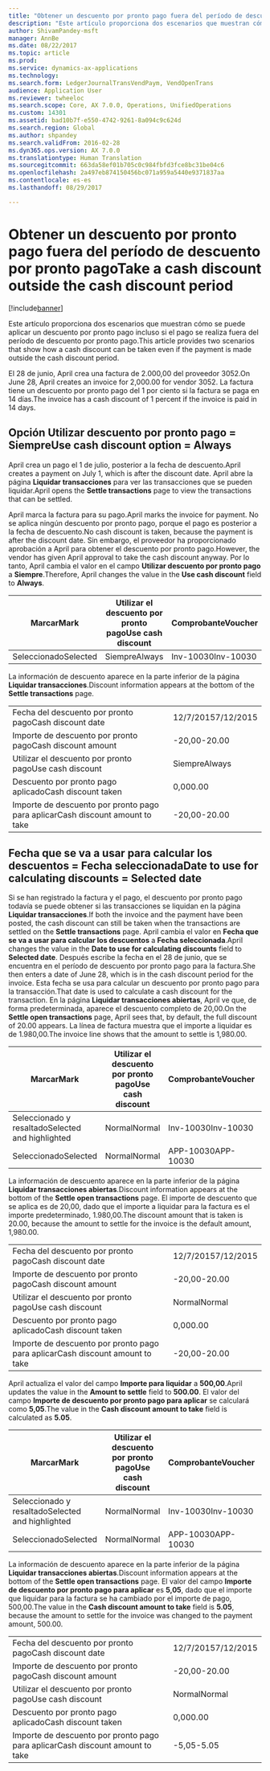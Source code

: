 ```yaml
---
title: "Obtener un descuento por pronto pago fuera del período de descuento por pronto pago"
description: "Este artículo proporciona dos escenarios que muestran cómo se puede aplicar un descuento por pronto pago incluso si el pago se realiza fuera del período de descuento por pronto pago."
author: ShivamPandey-msft
manager: AnnBe
ms.date: 08/22/2017
ms.topic: article
ms.prod: 
ms.service: dynamics-ax-applications
ms.technology: 
ms.search.form: LedgerJournalTransVendPaym, VendOpenTrans
audience: Application User
ms.reviewer: twheeloc
ms.search.scope: Core, AX 7.0.0, Operations, UnifiedOperations
ms.custom: 14301
ms.assetid: bad10b7f-e550-4742-9261-8a094c9c624d
ms.search.region: Global
ms.author: shpandey
ms.search.validFrom: 2016-02-28
ms.dyn365.ops.version: AX 7.0.0
ms.translationtype: Human Translation
ms.sourcegitcommit: 663da58ef01b705c0c984fbfd3fce8bc31be04c6
ms.openlocfilehash: 2a497eb874150456bc071a959a5440e9371837aa
ms.contentlocale: es-es
ms.lasthandoff: 08/29/2017

---
```


# <a name="take-a-cash-discount-outside-the-cash-discount-period"></a><span data-ttu-id="6ec1e-103">Obtener un descuento por pronto pago fuera del período de descuento por pronto pago</span><span class="sxs-lookup"><span data-stu-id="6ec1e-103">Take a cash discount outside the cash discount period</span></span>

[!include[banner](../includes/banner.md)]


<span data-ttu-id="6ec1e-104">Este artículo proporciona dos escenarios que muestran cómo se puede aplicar un descuento por pronto pago incluso si el pago se realiza fuera del período de descuento por pronto pago.</span><span class="sxs-lookup"><span data-stu-id="6ec1e-104">This article provides two scenarios that show how a cash discount can be taken even if the payment is made outside the cash discount period.</span></span>

<span data-ttu-id="6ec1e-105">El 28 de junio, April crea una factura de 2.000,00 del proveedor 3052.</span><span class="sxs-lookup"><span data-stu-id="6ec1e-105">On June 28, April creates an invoice for 2,000.00 for vendor 3052.</span></span> <span data-ttu-id="6ec1e-106">La factura tiene un descuento por pronto pago del 1 por ciento si la factura se paga en 14 días.</span><span class="sxs-lookup"><span data-stu-id="6ec1e-106">The invoice has a cash discount of 1 percent if the invoice is paid in 14 days.</span></span>

## <a name="use-cash-discount-option--always"></a><span data-ttu-id="6ec1e-107">Opción Utilizar descuento por pronto pago = Siempre</span><span class="sxs-lookup"><span data-stu-id="6ec1e-107">Use cash discount option = Always</span></span>
<span data-ttu-id="6ec1e-108">April crea un pago el 1 de julio, posterior a la fecha de descuento.</span><span class="sxs-lookup"><span data-stu-id="6ec1e-108">April creates a payment on July 1, which is after the discount date.</span></span> <span data-ttu-id="6ec1e-109">April abre la página **Liquidar transacciones** para ver las transacciones que se pueden liquidar.</span><span class="sxs-lookup"><span data-stu-id="6ec1e-109">April opens the **Settle transactions** page to view the transactions that can be settled.</span></span> 

<span data-ttu-id="6ec1e-110">April marca la factura para su pago.</span><span class="sxs-lookup"><span data-stu-id="6ec1e-110">April marks the invoice for payment.</span></span> <span data-ttu-id="6ec1e-111">No se aplica ningún descuento por pronto pago, porque el pago es posterior a la fecha de descuento.</span><span class="sxs-lookup"><span data-stu-id="6ec1e-111">No cash discount is taken, because the payment is after the discount date.</span></span> <span data-ttu-id="6ec1e-112">Sin embargo, el proveedor ha proporcionado aprobación a April para obtener el descuento por pronto pago.</span><span class="sxs-lookup"><span data-stu-id="6ec1e-112">However, the vendor has given April approval to take the cash discount anyway.</span></span> <span data-ttu-id="6ec1e-113">Por lo tanto, April cambia el valor en el campo **Utilizar descuento por pronto pago** a **Siempre**.</span><span class="sxs-lookup"><span data-stu-id="6ec1e-113">Therefore, April changes the value in the **Use cash discount** field to **Always**.</span></span>

| <span data-ttu-id="6ec1e-114">Marcar</span><span class="sxs-lookup"><span data-stu-id="6ec1e-114">Mark</span></span>     | <span data-ttu-id="6ec1e-115">Utilizar el descuento por pronto pago</span><span class="sxs-lookup"><span data-stu-id="6ec1e-115">Use cash discount</span></span> | <span data-ttu-id="6ec1e-116">Comprobante</span><span class="sxs-lookup"><span data-stu-id="6ec1e-116">Voucher</span></span>   | <span data-ttu-id="6ec1e-117">Cuenta</span><span class="sxs-lookup"><span data-stu-id="6ec1e-117">Account</span></span> | <span data-ttu-id="6ec1e-118">Fecha del descuento por pronto pago</span><span class="sxs-lookup"><span data-stu-id="6ec1e-118">Cash discount date</span></span> | <span data-ttu-id="6ec1e-119">Fecha de vencimiento</span><span class="sxs-lookup"><span data-stu-id="6ec1e-119">Due date</span></span>  | <span data-ttu-id="6ec1e-120">Factura</span><span class="sxs-lookup"><span data-stu-id="6ec1e-120">Invoice</span></span> | <span data-ttu-id="6ec1e-121">Importe en divisa de la transacción</span><span class="sxs-lookup"><span data-stu-id="6ec1e-121">Amount in transaction currency</span></span> | <span data-ttu-id="6ec1e-122">Divisa</span><span class="sxs-lookup"><span data-stu-id="6ec1e-122">Currency</span></span> | <span data-ttu-id="6ec1e-123">Importe para liquidar</span><span class="sxs-lookup"><span data-stu-id="6ec1e-123">Amount to settle</span></span> |
|----------|-------------------|-----------|---------|--------------------|-----------|---------|--------------------------------|----------|------------------|
| <span data-ttu-id="6ec1e-124">Seleccionado</span><span class="sxs-lookup"><span data-stu-id="6ec1e-124">Selected</span></span> | <span data-ttu-id="6ec1e-125">Siempre</span><span class="sxs-lookup"><span data-stu-id="6ec1e-125">Always</span></span>            | <span data-ttu-id="6ec1e-126">Inv-10030</span><span class="sxs-lookup"><span data-stu-id="6ec1e-126">Inv-10030</span></span> | <span data-ttu-id="6ec1e-127">3052</span><span class="sxs-lookup"><span data-stu-id="6ec1e-127">3052</span></span>    | <span data-ttu-id="6ec1e-128">28/6/2015</span><span class="sxs-lookup"><span data-stu-id="6ec1e-128">6/28/2015</span></span>          | <span data-ttu-id="6ec1e-129">12/7/2015</span><span class="sxs-lookup"><span data-stu-id="6ec1e-129">7/12/2015</span></span> | <span data-ttu-id="6ec1e-130">10030</span><span class="sxs-lookup"><span data-stu-id="6ec1e-130">10030</span></span>   | <span data-ttu-id="6ec1e-131">-2.000,00</span><span class="sxs-lookup"><span data-stu-id="6ec1e-131">-2,000.00</span></span>                      | <span data-ttu-id="6ec1e-132">USD</span><span class="sxs-lookup"><span data-stu-id="6ec1e-132">USD</span></span>      | <span data-ttu-id="6ec1e-133">-1.980,00</span><span class="sxs-lookup"><span data-stu-id="6ec1e-133">-1,980.00</span></span>        |

<span data-ttu-id="6ec1e-134">La información de descuento aparece en la parte inferior de la página **Liquidar transacciones**.</span><span class="sxs-lookup"><span data-stu-id="6ec1e-134">Discount information appears at the bottom of the **Settle transactions** page.</span></span>

|                              |           |
|------------------------------|-----------|
| <span data-ttu-id="6ec1e-135">Fecha del descuento por pronto pago</span><span class="sxs-lookup"><span data-stu-id="6ec1e-135">Cash discount date</span></span>           | <span data-ttu-id="6ec1e-136">12/7/2015</span><span class="sxs-lookup"><span data-stu-id="6ec1e-136">7/12/2015</span></span> |
| <span data-ttu-id="6ec1e-137">Importe de descuento por pronto pago</span><span class="sxs-lookup"><span data-stu-id="6ec1e-137">Cash discount amount</span></span>         | <span data-ttu-id="6ec1e-138">-20,00</span><span class="sxs-lookup"><span data-stu-id="6ec1e-138">-20.00</span></span>    |
| <span data-ttu-id="6ec1e-139">Utilizar el descuento por pronto pago</span><span class="sxs-lookup"><span data-stu-id="6ec1e-139">Use cash discount</span></span>            | <span data-ttu-id="6ec1e-140">Siempre</span><span class="sxs-lookup"><span data-stu-id="6ec1e-140">Always</span></span>    |
| <span data-ttu-id="6ec1e-141">Descuento por pronto pago aplicado</span><span class="sxs-lookup"><span data-stu-id="6ec1e-141">Cash discount taken</span></span>          | <span data-ttu-id="6ec1e-142">0,00</span><span class="sxs-lookup"><span data-stu-id="6ec1e-142">0.00</span></span>      |
| <span data-ttu-id="6ec1e-143">Importe de descuento por pronto pago para aplicar</span><span class="sxs-lookup"><span data-stu-id="6ec1e-143">Cash discount amount to take</span></span> | <span data-ttu-id="6ec1e-144">-20,00</span><span class="sxs-lookup"><span data-stu-id="6ec1e-144">-20.00</span></span>    |

## <a name="date-to-use-for-calculating-discounts--selected-date"></a><span data-ttu-id="6ec1e-145">Fecha que se va a usar para calcular los descuentos = Fecha seleccionada</span><span class="sxs-lookup"><span data-stu-id="6ec1e-145">Date to use for calculating discounts = Selected date</span></span>
<span data-ttu-id="6ec1e-146">Si se han registrado la factura y el pago, el descuento por pronto pago todavía se puede obtener si las transacciones se liquidan en la página **Liquidar transacciones**.</span><span class="sxs-lookup"><span data-stu-id="6ec1e-146">If both the invoice and the payment have been posted, the cash discount can still be taken when the transactions are settled on the **Settle transactions** page.</span></span> <span data-ttu-id="6ec1e-147">April cambia el valor en **Fecha que se va a usar para calcular los descuentos** a **Fecha seleccionada**.</span><span class="sxs-lookup"><span data-stu-id="6ec1e-147">April changes the value in the **Date to use for calculating discounts** field to **Selected date**.</span></span> <span data-ttu-id="6ec1e-148">Después escribe la fecha en el 28 de junio, que se encuentra en el período de descuento por pronto pago para la factura.</span><span class="sxs-lookup"><span data-stu-id="6ec1e-148">She then enters a date of June 28, which is in the cash discount period for the invoice.</span></span> <span data-ttu-id="6ec1e-149">Esta fecha se usa para calcular un descuento por pronto pago para la transacción.</span><span class="sxs-lookup"><span data-stu-id="6ec1e-149">That date is used to calculate a cash discount for the transaction.</span></span> <span data-ttu-id="6ec1e-150">En la página **Liquidar transacciones abiertas**, April ve que, de forma predeterminada, aparece el descuento completo de 20,00.</span><span class="sxs-lookup"><span data-stu-id="6ec1e-150">On the **Settle open transactions** page, April sees that, by default, the full discount of 20.00 appears.</span></span> <span data-ttu-id="6ec1e-151">La línea de factura muestra que el importe a liquidar es de 1.980,00.</span><span class="sxs-lookup"><span data-stu-id="6ec1e-151">The invoice line shows that the amount to settle is 1,980.00.</span></span>

| <span data-ttu-id="6ec1e-152">Marcar</span><span class="sxs-lookup"><span data-stu-id="6ec1e-152">Mark</span></span>                     | <span data-ttu-id="6ec1e-153">Utilizar el descuento por pronto pago</span><span class="sxs-lookup"><span data-stu-id="6ec1e-153">Use cash discount</span></span> | <span data-ttu-id="6ec1e-154">Comprobante</span><span class="sxs-lookup"><span data-stu-id="6ec1e-154">Voucher</span></span>   | <span data-ttu-id="6ec1e-155">Cuenta</span><span class="sxs-lookup"><span data-stu-id="6ec1e-155">Account</span></span> | <span data-ttu-id="6ec1e-156">Fecha del descuento por pronto pago</span><span class="sxs-lookup"><span data-stu-id="6ec1e-156">Cash discount date</span></span> | <span data-ttu-id="6ec1e-157">Fecha de vencimiento</span><span class="sxs-lookup"><span data-stu-id="6ec1e-157">Due date</span></span>  | <span data-ttu-id="6ec1e-158">Factura</span><span class="sxs-lookup"><span data-stu-id="6ec1e-158">Invoice</span></span> | <span data-ttu-id="6ec1e-159">Importe en divisa de la transacción</span><span class="sxs-lookup"><span data-stu-id="6ec1e-159">Amount in transaction currency</span></span> | <span data-ttu-id="6ec1e-160">Divisa</span><span class="sxs-lookup"><span data-stu-id="6ec1e-160">Currency</span></span> | <span data-ttu-id="6ec1e-161">Importe para liquidar</span><span class="sxs-lookup"><span data-stu-id="6ec1e-161">Amount to settle</span></span> |
|--------------------------|-------------------|-----------|---------|--------------------|-----------|---------|--------------------------------|----------|------------------|
| <span data-ttu-id="6ec1e-162">Seleccionado y resaltado</span><span class="sxs-lookup"><span data-stu-id="6ec1e-162">Selected and highlighted</span></span> | <span data-ttu-id="6ec1e-163">Normal</span><span class="sxs-lookup"><span data-stu-id="6ec1e-163">Normal</span></span>            | <span data-ttu-id="6ec1e-164">Inv-10030</span><span class="sxs-lookup"><span data-stu-id="6ec1e-164">Inv-10030</span></span> | <span data-ttu-id="6ec1e-165">3052</span><span class="sxs-lookup"><span data-stu-id="6ec1e-165">3052</span></span>    | <span data-ttu-id="6ec1e-166">28/6/2015</span><span class="sxs-lookup"><span data-stu-id="6ec1e-166">6/28/2015</span></span>          | <span data-ttu-id="6ec1e-167">12/7/2015</span><span class="sxs-lookup"><span data-stu-id="6ec1e-167">7/12/2015</span></span> | <span data-ttu-id="6ec1e-168">10030</span><span class="sxs-lookup"><span data-stu-id="6ec1e-168">10030</span></span>   | <span data-ttu-id="6ec1e-169">-2.000,00</span><span class="sxs-lookup"><span data-stu-id="6ec1e-169">-2,000.00</span></span>                      | <span data-ttu-id="6ec1e-170">USD</span><span class="sxs-lookup"><span data-stu-id="6ec1e-170">USD</span></span>      | <span data-ttu-id="6ec1e-171">-1.980,00</span><span class="sxs-lookup"><span data-stu-id="6ec1e-171">-1,980.00</span></span>        |
| <span data-ttu-id="6ec1e-172">Seleccionado</span><span class="sxs-lookup"><span data-stu-id="6ec1e-172">Selected</span></span>                 | <span data-ttu-id="6ec1e-173">Normal</span><span class="sxs-lookup"><span data-stu-id="6ec1e-173">Normal</span></span>            | <span data-ttu-id="6ec1e-174">APP-10030</span><span class="sxs-lookup"><span data-stu-id="6ec1e-174">APP-10030</span></span> | <span data-ttu-id="6ec1e-175">3052</span><span class="sxs-lookup"><span data-stu-id="6ec1e-175">3052</span></span>    | <span data-ttu-id="6ec1e-176">15/7/2015</span><span class="sxs-lookup"><span data-stu-id="6ec1e-176">7/15/2015</span></span>          | <span data-ttu-id="6ec1e-177">15/7/2015</span><span class="sxs-lookup"><span data-stu-id="6ec1e-177">7/15/2015</span></span> |         | <span data-ttu-id="6ec1e-178">500,00</span><span class="sxs-lookup"><span data-stu-id="6ec1e-178">500.00</span></span>                         | <span data-ttu-id="6ec1e-179">USD</span><span class="sxs-lookup"><span data-stu-id="6ec1e-179">USD</span></span>      | <span data-ttu-id="6ec1e-180">500,00</span><span class="sxs-lookup"><span data-stu-id="6ec1e-180">500.00</span></span>           |

<span data-ttu-id="6ec1e-181">La información de descuento aparece en la parte inferior de la página **Liquidar transacciones abiertas**.</span><span class="sxs-lookup"><span data-stu-id="6ec1e-181">Discount information appears at the bottom of the **Settle open transactions** page.</span></span> <span data-ttu-id="6ec1e-182">El importe de descuento que se aplica es de 20,00, dado que el importe a liquidar para la factura es el importe predeterminado, 1.980,00.</span><span class="sxs-lookup"><span data-stu-id="6ec1e-182">The discount amount that is taken is 20.00, because the amount to settle for the invoice is the default amount, 1,980.00.</span></span>

|                              |           |
|------------------------------|-----------|
| <span data-ttu-id="6ec1e-183">Fecha del descuento por pronto pago</span><span class="sxs-lookup"><span data-stu-id="6ec1e-183">Cash discount date</span></span>           | <span data-ttu-id="6ec1e-184">12/7/2015</span><span class="sxs-lookup"><span data-stu-id="6ec1e-184">7/12/2015</span></span> |
| <span data-ttu-id="6ec1e-185">Importe de descuento por pronto pago</span><span class="sxs-lookup"><span data-stu-id="6ec1e-185">Cash discount amount</span></span>         | <span data-ttu-id="6ec1e-186">-20,00</span><span class="sxs-lookup"><span data-stu-id="6ec1e-186">-20.00</span></span>    |
| <span data-ttu-id="6ec1e-187">Utilizar el descuento por pronto pago</span><span class="sxs-lookup"><span data-stu-id="6ec1e-187">Use cash discount</span></span>            | <span data-ttu-id="6ec1e-188">Normal</span><span class="sxs-lookup"><span data-stu-id="6ec1e-188">Normal</span></span>    |
| <span data-ttu-id="6ec1e-189">Descuento por pronto pago aplicado</span><span class="sxs-lookup"><span data-stu-id="6ec1e-189">Cash discount taken</span></span>          | <span data-ttu-id="6ec1e-190">0,00</span><span class="sxs-lookup"><span data-stu-id="6ec1e-190">0.00</span></span>      |
| <span data-ttu-id="6ec1e-191">Importe de descuento por pronto pago para aplicar</span><span class="sxs-lookup"><span data-stu-id="6ec1e-191">Cash discount amount to take</span></span> | <span data-ttu-id="6ec1e-192">-20,00</span><span class="sxs-lookup"><span data-stu-id="6ec1e-192">-20.00</span></span>    |

<span data-ttu-id="6ec1e-193">April actualiza el valor del campo **Importe para liquidar** a **500,00**.</span><span class="sxs-lookup"><span data-stu-id="6ec1e-193">April updates the value in the **Amount to settle** field to **500.00**.</span></span> <span data-ttu-id="6ec1e-194">El valor del campo **Importe de descuento por pronto pago para aplicar** se calculará como **5,05**.</span><span class="sxs-lookup"><span data-stu-id="6ec1e-194">The value in the **Cash discount amount to take** field is calculated as **5.05**.</span></span>

| <span data-ttu-id="6ec1e-195">Marcar</span><span class="sxs-lookup"><span data-stu-id="6ec1e-195">Mark</span></span>                     | <span data-ttu-id="6ec1e-196">Utilizar el descuento por pronto pago</span><span class="sxs-lookup"><span data-stu-id="6ec1e-196">Use cash discount</span></span> | <span data-ttu-id="6ec1e-197">Comprobante</span><span class="sxs-lookup"><span data-stu-id="6ec1e-197">Voucher</span></span>   | <span data-ttu-id="6ec1e-198">Cuenta</span><span class="sxs-lookup"><span data-stu-id="6ec1e-198">Account</span></span> | <span data-ttu-id="6ec1e-199">Fecha</span><span class="sxs-lookup"><span data-stu-id="6ec1e-199">Date</span></span>      | <span data-ttu-id="6ec1e-200">Fecha de vencimiento</span><span class="sxs-lookup"><span data-stu-id="6ec1e-200">Due date</span></span>  | <span data-ttu-id="6ec1e-201">Factura</span><span class="sxs-lookup"><span data-stu-id="6ec1e-201">Invoice</span></span> | <span data-ttu-id="6ec1e-202">Importe en divisa de la transacción</span><span class="sxs-lookup"><span data-stu-id="6ec1e-202">Amount in transaction currency</span></span> | <span data-ttu-id="6ec1e-203">Divisa</span><span class="sxs-lookup"><span data-stu-id="6ec1e-203">Currency</span></span> | <span data-ttu-id="6ec1e-204">Importe para liquidar</span><span class="sxs-lookup"><span data-stu-id="6ec1e-204">Amount to settle</span></span> |
|--------------------------|-------------------|-----------|---------|-----------|-----------|---------|--------------------------------|----------|------------------|
| <span data-ttu-id="6ec1e-205">Seleccionado y resaltado</span><span class="sxs-lookup"><span data-stu-id="6ec1e-205">Selected and highlighted</span></span> | <span data-ttu-id="6ec1e-206">Normal</span><span class="sxs-lookup"><span data-stu-id="6ec1e-206">Normal</span></span>            | <span data-ttu-id="6ec1e-207">Inv-10030</span><span class="sxs-lookup"><span data-stu-id="6ec1e-207">Inv-10030</span></span> | <span data-ttu-id="6ec1e-208">3052</span><span class="sxs-lookup"><span data-stu-id="6ec1e-208">3052</span></span>    | <span data-ttu-id="6ec1e-209">28/6/2015</span><span class="sxs-lookup"><span data-stu-id="6ec1e-209">6/28/2015</span></span> | <span data-ttu-id="6ec1e-210">12/7/2015</span><span class="sxs-lookup"><span data-stu-id="6ec1e-210">7/12/2015</span></span> | <span data-ttu-id="6ec1e-211">10030</span><span class="sxs-lookup"><span data-stu-id="6ec1e-211">10030</span></span>   | <span data-ttu-id="6ec1e-212">2.000,00</span><span class="sxs-lookup"><span data-stu-id="6ec1e-212">2,000.00</span></span>                       | <span data-ttu-id="6ec1e-213">USD</span><span class="sxs-lookup"><span data-stu-id="6ec1e-213">USD</span></span>      | <span data-ttu-id="6ec1e-214">-500,00</span><span class="sxs-lookup"><span data-stu-id="6ec1e-214">-500.00</span></span>          |
| <span data-ttu-id="6ec1e-215">Seleccionado</span><span class="sxs-lookup"><span data-stu-id="6ec1e-215">Selected</span></span>                 | <span data-ttu-id="6ec1e-216">Normal</span><span class="sxs-lookup"><span data-stu-id="6ec1e-216">Normal</span></span>            | <span data-ttu-id="6ec1e-217">APP-10030</span><span class="sxs-lookup"><span data-stu-id="6ec1e-217">APP-10030</span></span> | <span data-ttu-id="6ec1e-218">3052</span><span class="sxs-lookup"><span data-stu-id="6ec1e-218">3052</span></span>    | <span data-ttu-id="6ec1e-219">15/7/2015</span><span class="sxs-lookup"><span data-stu-id="6ec1e-219">7/15/2015</span></span> | <span data-ttu-id="6ec1e-220">15/7/2015</span><span class="sxs-lookup"><span data-stu-id="6ec1e-220">7/15/2015</span></span> |         | <span data-ttu-id="6ec1e-221">500,00</span><span class="sxs-lookup"><span data-stu-id="6ec1e-221">500.00</span></span>                         | <span data-ttu-id="6ec1e-222">USD</span><span class="sxs-lookup"><span data-stu-id="6ec1e-222">USD</span></span>      | <span data-ttu-id="6ec1e-223">500,00</span><span class="sxs-lookup"><span data-stu-id="6ec1e-223">500.00</span></span>           |

<span data-ttu-id="6ec1e-224">La información de descuento aparece en la parte inferior de la página **Liquidar transacciones abiertas**.</span><span class="sxs-lookup"><span data-stu-id="6ec1e-224">Discount information appears at the bottom of the **Settle open transactions** page.</span></span> <span data-ttu-id="6ec1e-225">El valor del campo **Importe de descuento por pronto pago para aplicar** es **5,05**, dado que el importe que liquidar para la factura se ha cambiado por el importe de pago, 500,00.</span><span class="sxs-lookup"><span data-stu-id="6ec1e-225">The value in the **Cash discount amount to take** field is **5.05**, because the amount to settle for the invoice was changed to the payment amount, 500.00.</span></span>

|                              |           |
|------------------------------|-----------|
| <span data-ttu-id="6ec1e-226">Fecha del descuento por pronto pago</span><span class="sxs-lookup"><span data-stu-id="6ec1e-226">Cash discount date</span></span>           | <span data-ttu-id="6ec1e-227">12/7/2015</span><span class="sxs-lookup"><span data-stu-id="6ec1e-227">7/12/2015</span></span> |
| <span data-ttu-id="6ec1e-228">Importe de descuento por pronto pago</span><span class="sxs-lookup"><span data-stu-id="6ec1e-228">Cash discount amount</span></span>         | <span data-ttu-id="6ec1e-229">-20,00</span><span class="sxs-lookup"><span data-stu-id="6ec1e-229">-20.00</span></span>    |
| <span data-ttu-id="6ec1e-230">Utilizar el descuento por pronto pago</span><span class="sxs-lookup"><span data-stu-id="6ec1e-230">Use cash discount</span></span>            | <span data-ttu-id="6ec1e-231">Normal</span><span class="sxs-lookup"><span data-stu-id="6ec1e-231">Normal</span></span>    |
| <span data-ttu-id="6ec1e-232">Descuento por pronto pago aplicado</span><span class="sxs-lookup"><span data-stu-id="6ec1e-232">Cash discount taken</span></span>          | <span data-ttu-id="6ec1e-233">0,00</span><span class="sxs-lookup"><span data-stu-id="6ec1e-233">0.00</span></span>      |
| <span data-ttu-id="6ec1e-234">Importe de descuento por pronto pago para aplicar</span><span class="sxs-lookup"><span data-stu-id="6ec1e-234">Cash discount amount to take</span></span> | <span data-ttu-id="6ec1e-235">-5,05</span><span class="sxs-lookup"><span data-stu-id="6ec1e-235">-5.05</span></span>     |






